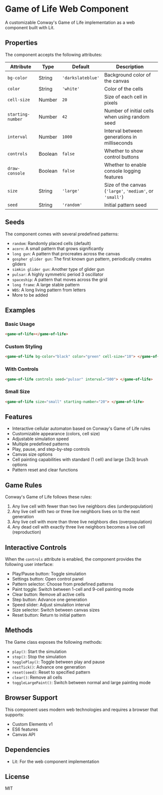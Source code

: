 # Game of Life Web Component

A customizable Conway's Game of Life implementation as a web component built with Lit.

## Properties

The component accepts the following attributes:

| Attribute         | Type    | Default           | Description                                              |
| ----------------- | ------- | ----------------- | -------------------------------------------------------- |
| `bg-color`        | String  | `'darkslateblue'` | Background color of the canvas                           |
| `color`           | String  | `'white'`         | Color of the cells                                       |
| `cell-size`       | Number  | `20`              | Size of each cell in pixels                              |
| `starting-number` | Number  | `42`              | Number of initial cells when using random seed           |
| `interval`        | Number  | `1000`            | Interval between generations in milliseconds             |
| `controls`        | Boolean | `false`           | Whether to show control buttons                          |
| `draw-console`    | Boolean | `false`           | Whether to enable console logging features               |
| `size`            | String  | `'large'`         | Size of the canvas (`'large'`, `'medium'`, or `'small'`) |
| `seed`            | String  | `'random'`        | Initial pattern seed                                     |

## Seeds

The component comes with several predefined patterns:

- `random`: Randomly placed cells (default)
- `acorn`: A small pattern that grows significantly
- `long gun`: A pattern that procreates across the canvas
- `gospher glider gun`: The first known gun pattern, periodically creates gliders
- `simkin glider gun`: Another type of glider gun
- `pulsar`: A highly symmetric period 3 oscillator
- `spaceship`: A pattern that moves across the grid
- `long frame`: A large stable pattern
- `WBS`: A long living pattern from letters
- More to be added

## Examples

### Basic Usage

```html
<game-of-life></game-of-life>
```

### Custom Styling

```html
<game-of-life bg-color="black" color="green" cell-size="10"> </game-of-life>
```

### With Controls

```html
<game-of-life controls seed="pulsar" interval="500"> </game-of-life>
```

### Small Size

```html
<game-of-life size="small" starting-number="20"> </game-of-life>
```

## Features

- Interactive cellular automaton based on Conway's Game of Life rules
- Customizable appearance (colors, cell size)
- Adjustable simulation speed
- Multiple predefined patterns
- Play, pause, and step-by-step controls
- Canvas size options
- Cell painting capabilities with standard (1 cell) and large (3x3) brush options
- Pattern reset and clear functions

## Game Rules

Conway's Game of Life follows these rules:

1. Any live cell with fewer than two live neighbors dies (underpopulation)
2. Any live cell with two or three live neighbors lives on to the next generation
3. Any live cell with more than three live neighbors dies (overpopulation)
4. Any dead cell with exactly three live neighbors becomes a live cell (reproduction)

## Interactive Controls

When the `controls` attribute is enabled, the component provides the following user interface:

- Play/Pause button: Toggle simulation
- Settings button: Open control panel
- Pattern selector: Choose from predefined patterns
- Paint toggle: Switch between 1-cell and 9-cell painting mode
- Clear button: Remove all active cells
- Step button: Advance one generation
- Speed slider: Adjust simulation interval
- Size selector: Switch between canvas sizes
- Reset button: Return to initial pattern

## Methods

The Game class exposes the following methods:

- `play()`: Start the simulation
- `stop()`: Stop the simulation
- `togglePlay()`: Toggle between play and pause
- `nextTick()`: Advance one generation
- `reset(seed)`: Reset to specified pattern
- `clear()`: Remove all cells
- `toggleLargePaint()`: Switch between normal and large painting mode

## Browser Support

This component uses modern web technologies and requires a browser that supports:

- Custom Elements v1
- ES6 features
- Canvas API

## Dependencies

- Lit: For the web component implementation

## License

MIT
